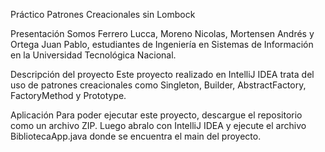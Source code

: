 Práctico Patrones Creacionales sin Lombock

Presentación
Somos Ferrero Lucca, Moreno Nicolas, Mortensen Andrés y Ortega Juan Pablo, estudiantes de Ingeniería en Sistemas de Información en la Universidad Tecnológica Nacional. 

Descripción del proyecto
Este proyecto realizado en IntelliJ IDEA trata del uso de patrones creacionales como Singleton, Builder, AbstractFactory, FactoryMethod y Prototype.

Aplicación
Para poder ejecutar este proyecto, descargue el repositorio como un archivo ZIP. Luego abralo con IntelliJ IDEA y ejecute el archivo BibliotecaApp.java donde se encuentra el main del proyecto.
